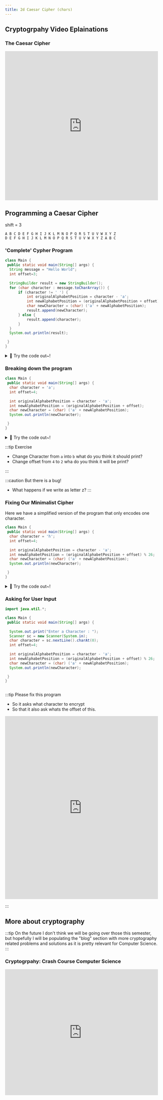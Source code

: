 ```yaml
---
title: 2d Caesar Cipher (chars)
---
```



## Cryptogrpahy Video Eplainations

### The Caesar Cipher
<iframe width="100%" height="489" src="https://www.youtube.com/embed/sMOZf4GN3oc" title="YouTube video player" frameborder="0" allow="accelerometer; autoplay; clipboard-write; encrypted-media; gyroscope; picture-in-picture" allowfullscreen></iframe>

## Programming a Caesar Cipher

shift = 3
```
A B C D E F G H I J K L M N O P Q R S T U V W X Y Z
D E F G H I J K L M N O P Q R S T U V W X Y Z A B C
```

### 'Complete' Cypher Program
```java
class Main {
 public static void main(String[] args) {
  String message = "Hello World";
  int offset=3;
  
  StringBuilder result = new StringBuilder();
  for (char character : message.toCharArray()) {
      if (character != ' ') {
          int originalAlphabetPosition = character - 'a';
          int newAlphabetPosition = (originalAlphabetPosition + offset) % 26;
          char newCharacter = (char) ('a' + newAlphabetPosition);
          result.append(newCharacter);
      } else {
          result.append(character);
      }
  }
  System.out.println(result);

 }
}
```

<details>
<summary>
🧪 Try the code out~!
</summary>

**Don't worrry about understanding the code yet!** Since it goes over topics we didn't teach yet.

**Exercise**
- Try Changing the message.
- Try changing the offset

<iframe src="https://trinket.io/embed/java/da0f8ce279" width="100%" height="600" frameborder="0" marginwidth="0" marginheight="0" allowfullscreen></iframe>

</details>


### Breaking down the program

```java
class Main {
 public static void main(String[] args) {
  char character = 'a';
  int offset=4;
  
  int originalAlphabetPosition = character - 'a';
  int newAlphabetPosition = (originalAlphabetPosition + offset);
  char newCharacter = (char) ('a' + newAlphabetPosition);
  System.out.println(newCharacter);

 }
}

```


<details>
<summary>
🧪 Try the code out~!
</summary>
<iframe src="https://trinket.io/embed/java/a8015ba635" width="100%" height="600" frameborder="0" marginwidth="0" marginheight="0" allowfullscreen></iframe>

</details>

:::tip Exercise
- Change Character from `a` into `b` what do you think it should print?
- Change offset from `4` to `2` wha do you think it will be print?


:::


:::caution But there is a bug!
- What happens if we write as letter z?
:::
### Fixing Our Minimalist Cipher
Here we have a simplified version of the program that only encodes one character.

```java
class Main {
 public static void main(String[] args) {
  char character = 'h';
  int offset=4;
  
  int originalAlphabetPosition = character - 'a';
  int newAlphabetPosition = (originalAlphabetPosition + offset) % 26;
  char newCharacter = (char) ('a' + newAlphabetPosition);
  System.out.println(newCharacter);

 }
}

```

<details>
<summary>
🧪 Try the code out~!
</summary>
<iframe src="https://trinket.io/embed/java/78261b3a21" width="100%" height="600" frameborder="0" marginwidth="0" marginheight="0" allowfullscreen></iframe>

</details>


### Asking for User Input

```java
import java.util.*;

class Main {
 public static void main(String[] args) {
   
  System.out.print("Enter a Character : ");  
  Scanner sc = new Scanner(System.in);
  char character = sc.nextLine().charAt(0);
  int offset=4;
  
  int originalAlphabetPosition = character - 'a';
  int newAlphabetPosition = (originalAlphabetPosition + offset) % 26;
  char newCharacter = (char) ('a' + newAlphabetPosition);
  System.out.println(newCharacter);

 }
}



```

:::tip Please fix this program
- So it asks what character to encrypt
- So that it also ask whats the offset of this.

<iframe src="https://trinket.io/embed/java/e4c0981e62" width="100%" height="600" frameborder="0" marginwidth="0" marginheight="0" allowfullscreen></iframe>

:::

## More about cryptography

:::tip On the future
I don't think we will be going over those this semester, but hopefully I will be populating the "blog" section with more cryptography related problems and solutions as it is pretty relevant for Computer Science. 
:::
### Cryptogrpahy: Crash Course Computer Science 

<iframe width="100%" height="413" src="https://www.youtube.com/embed/jhXCTbFnK8o" title="YouTube video player" frameborder="0" allow="accelerometer; autoplay; clipboard-write; encrypted-media; gyroscope; picture-in-picture" allowfullscreen></iframe>






